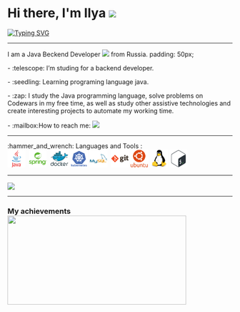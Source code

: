 
<h1 align="left">Hi there, I'm Ilya
<img src="https://github.com/blackcater/blackcater/raw/main/images/Hi.gif" height="24"/>
</h1>

<div align="left">
<a href="https://git.io/typing-svg"><img src="https://readme-typing-svg.herokuapp.com?font=Fira+Code&size=30&pause=1000&multiline=true&width=435&height=40&lines=Just+code+it" alt="Typing SVG" /></a>
</dev>
<hr/>
<div align="left">
I am a Java Beckend Developer <img src="https://media.giphy.com/media/WUlplcMpOCEmTGBtBW/giphy.gif" width="40"> from Russia.
padding: 50px;
</dev>
<div align="left">
<p>- :telescope: I’m studing for a backend developer.</p>
<p>- :seedling: Learning programing language java.</p>
<p>- :zap: I study the Java programming language, solve problems on Codewars in my free time, as well as study other assistive technologies and create interesting projects to automate my working time.</p>
<p>- :mailbox:How to reach me: <img src="https://img.shields.io/badge/-kakbar-blue?style=flat&logo=Linkedin&logoColor=white"> <title="profile" src=""></p>
</div>
<hr/>
<div align="left">
:hammer_and_wrench: Languages and Tools : 
</div>
<div align="left">
<div>
  <img src="https://github.com/devicons/devicon/blob/master/icons/java/java-original-wordmark.svg" title="Java" alt="Java" width="40" height="40"/>&nbsp;
  <img src="https://github.com/devicons/devicon/blob/master/icons/spring/spring-original-wordmark.svg" title="Spring" alt="Spring" width="40" height="40"/>&nbsp; 
  <img src="https://github.com/devicons/devicon/blob/master/icons/docker/docker-original-wordmark.svg" title="Docker" **alt="Docker" width="40" height="40"/>
  <img src="https://github.com/devicons/devicon/blob/master/icons/kubernetes/kubernetes-plain-wordmark.svg" title="Kubernetes" **alt="Kubernetes" width="40" height="40"/>
  <img src="https://github.com/devicons/devicon/blob/master/icons/mysql/mysql-original-wordmark.svg" title="MySQL"  alt="MySQL" width="40" height="40"/>&nbsp;
  <img src="https://github.com/devicons/devicon/blob/master/icons/git/git-original-wordmark.svg" title="Git" **alt="Git" width="40" height="40"/>
  <img src="https://github.com/devicons/devicon/blob/master/icons/ubuntu/ubuntu-plain-wordmark.svg" title="Ubuntu" **alt="Ubuntu" width="40" height="40"/>
  <img src="https://github.com/devicons/devicon/blob/master/icons/linux/linux-original.svg" title="Linux" **alt="Linux" width="40" height="40"/>
  <img src="https://github.com/devicons/devicon/blob/master/icons/bash/bash-original.svg" title="Bush" **alt="Bush" width="40" height="40"/>
</div>
<hr/>
<div align="left">
<img src="https://github-readme-stats.vercel.app/api?username=boxser093&show_icons=true&count_private=true&hide_border=true" align="center" />
</div>  
<hr/>
<h3 align="left"> My achievements
<div align="left">
<img src="https://github.r2v.ch/codewars?user=box_ser093&theme=gradient" width="400" height="200"/>
</div> 
</h3>

 
